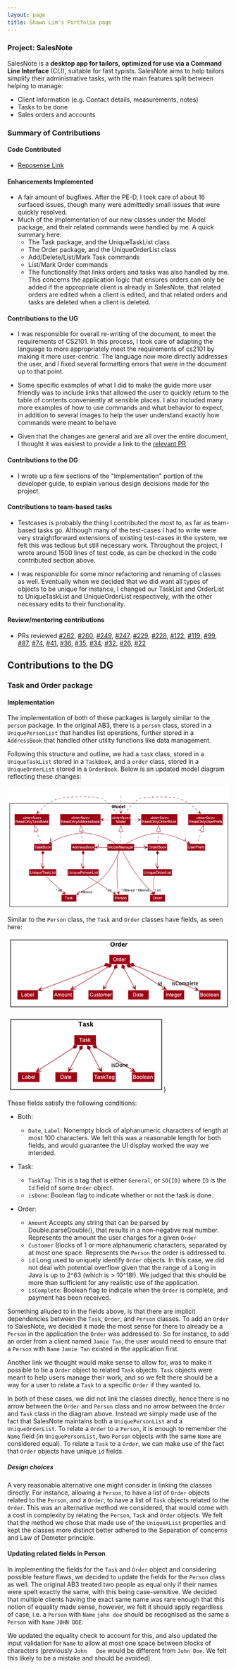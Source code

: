 ```yaml
---
layout: page
title: Shawn Lim's Portfolio page
---
```


### Project: SalesNote
SalesNote is a **desktop app for tailors, optimized for use via a Command Line Interface** (CLI), suitable for fast
typists. SalesNote aims to help tailors simplify their administrative tasks, with the main features split between helping to manage:

* Client Information (e.g. Contact details, measurements, notes)
* Tasks to be done
* Sales orders and accounts

### Summary of Contributions


#### Code Contributed
* [Reposense Link](https://nus-cs2103-ay2122s1.github.io/tp-dashboard/?search=AY2122S1-CS2103T-W08-3%2Ftp&sort=groupTitle&sortWithin=title&timeframe=commit&mergegroup=&groupSelect=groupByRepos&breakdown=true&checkedFileTypes=docs~functional-code~test-code~other&since=2021-09-17&tabOpen=true&tabType=authorship&tabAuthor=lwlshawn&tabRepo=AY2122S1-CS2103T-W08-3%2Ftp%5Bmaster%5D&authorshipIsMergeGroup=false&authorshipFileTypes=docs~functional-code~test-code&authorshipIsBinaryFileTypeChecked=false)

#### Enhancements Implemented
* A fair amount of bugfixes. After the PE-D, I took care of about 16 surfaced issues, though many were admittedly small issues that were quickly resolved.
* Much of the implementation of our new classes under the Model package, and their related commands were handled by me. A quick summary here:
    * The Task package, and the UniqueTaskList class
    * The Order package, and the UniqueOrderList class
    * Add/Delete/List/Mark Task commands
    * List/Mark Order commands
    * The functionality that links orders and tasks was also handled by me. This concerns the application logic that ensures
    orders can only be added if the appropriate client is already in SalesNote, that related orders are edited when a client
      is edited, and that related orders and tasks are deleted when a client is deleted.

#### Contributions to the UG
* I was responsible for overall re-writing of the document, to meet the requirements of CS2101. In this process, I took care
of adapting the language to more appropriately meet the requirements of cs2101 by making it more user-centric. The language
now more directly addresses the user, and I fixed several formatting errors that were in the document up to that point.
  
* Some specific examples of what I did to make the guide more user friendly was to include links that allowed the 
user to quickly return to the table of contents conveniently at sensible places. I also included many more examples of
  how to use commands and what behavior to expect, in addition to several images to help the user understand exactly how
  commands were meant to behave
  
* Given that the changes are general and are all over the entire document, I thought it was easiest to provide a link
to the [relevant PR](https://github.com/AY2122S1-CS2103T-W08-3/tp/pull/287) 

#### Contributions to the DG
* I wrote up a few sections of the "Implementation" portion of the developer guide, to explain various design decisions
made for the project.

#### Contributions to team-based tasks
* Testcases is probably the thing I contributed the most to, as far as team-based tasks go. Although many of the test-cases
I had to write were very straightforward extensions of existing test-cases in the system, we felt this was tedious but still
  necessary work. Throughout the project, I wrote around 1500 lines of test code, as can be checked in the code contributed 
  section above.
  
* I was responsible for some minor refactoring and renaming of classes as well. Eventually when we decided that we did want
all types of objects to be unique for instance, I changed our TaskList and OrderList to UniqueTaskList and UniqueOrderList 
  respectively, with the other necessary edits to their functionality.

#### Review/mentoring contributions
* PRs reviewed 
  [\#262](https://github.com/AY2122S1-CS2103T-W08-3/tp/pull/262), 
  [\#260](https://github.com/AY2122S1-CS2103T-W08-3/tp/pull/260), 
  [\#249](https://github.com/AY2122S1-CS2103T-W08-3/tp/pull/249), 
  [\#247](https://github.com/AY2122S1-CS2103T-W08-3/tp/pull/247), 
  [\#229](https://github.com/AY2122S1-CS2103T-W08-3/tp/pull/229), 
  [\#228](https://github.com/AY2122S1-CS2103T-W08-3/tp/pull/228), 
  [\#122](https://github.com/AY2122S1-CS2103T-W08-3/tp/pull/122), 
  [\#119](https://github.com/AY2122S1-CS2103T-W08-3/tp/pull/119), 
  [\#99](https://github.com/AY2122S1-CS2103T-W08-3/tp/pull/99),
  [\#87](https://github.com/AY2122S1-CS2103T-W08-3/tp/pull/87), 
  [\#74](https://github.com/AY2122S1-CS2103T-W08-3/tp/pull/74), 
  [\#41](https://github.com/AY2122S1-CS2103T-W08-3/tp/pull/41), 
  [\#36](https://github.com/AY2122S1-CS2103T-W08-3/tp/pull/36), 
  [\#35](https://github.com/AY2122S1-CS2103T-W08-3/tp/pull/35), 
  [\#34](https://github.com/AY2122S1-CS2103T-W08-3/tp/pull/34), 
  [\#32](https://github.com/AY2122S1-CS2103T-W08-3/tp/pull/32), 
  [\#26](https://github.com/AY2122S1-CS2103T-W08-3/tp/pull/26), 
  [\#22](https://github.com/AY2122S1-CS2103T-W08-3/tp/pull/22)
  

## Contributions to the DG

### Task and Order package

#### Implementation
The implementation of both of these packages is largely similar to the `person` package. In the original AB3, there is a
`person` class, stored in a `UniquePersonList` that handles list operations, further stored in a `AddressBook` that handled
other utility functions like data management.

Following this structure and outline, we had a `task` class, stored in a `UniqueTaskList` stored in a `TaskBook`, and a
`order` class, stored in a `UniqueOrderList` stored in a `OrderBook`. Below is an updated model diagram reflecting these
changes:

![`Updated Model Diagram`](../images/ModelClassDiagram.png)

Similar to the `Person` class, the `Task` and `Order` classes have fields, as seen here:

![`Order Class Diagram`](../images/OrderClassDiagram.png)

![`Task Class Diagram`](../images/TaskClassDiagram.png))

These fields satisfy the following conditions:
* Both:
  * `Date`, `Label`: Nonempty block of alphanumeric characters of length at most 100 characters. We felt this was a reasonable
    length for both fields, and would guarantee the UI display worked the way we intended.
* Task:
  * `TaskTag`: This is a tag that is either `General`, or `SO{ID}` where `ID` is the `Id` field of some `Order` object.
  * `isDone`: Boolean flag to indicate whether or not the task is done.

* Order:
  * `Amount` Accepts any string that can be parsed by Double.parseDouble(), that results in a non-negative real number.
    Represents the amount the user charges for a given `Order`
  * `Customer` Blocks of 1 or more alphanumeric characters, separated by at most one space. Represents the `Person` the order
    is addressed to.
  * `id` Long used to uniquely identify `Order` objects. In this case, we did not deal with potential overflow given that
    the range of a Long in Java is up to 2^63 (which is > 10^18!). We judged that this should be more than sufficient for
    any realistic use of the application.
  * `isComplete`: Boolean flag to indicate when the `Order` is complete, and payment has been received.

Something alluded to in the fields above, is that there are implicit dependencies between the `Task`, `Order`, and `Person` classes.
To add an `Order` to SalesNote, we decided it made the most sense for there to already be a `Person` in the application
the `Order` was addressed to. So for instance, to add an order from a client named `Jamie Tan`, the user would need to ensure
that a `Person` with `Name` `Jamie Tan` existed in the application first.

Another link we thought would make sense to allow for, was to make it possible to tie a `Order` object to related `Task` objects.
`Task` objects were meant to help users manage their work, and so we felt there should be a way for a user to relate a `Task`
to a specific `Order` if they wanted to.

In both of these cases, we did not link the classes directly, hence there is no arrow between the `Order` and `Person` class
and no arrow between the `Order` and `Task` class in the diagram above. Instead we simply made use of the fact that SalesNote
maintains both a `UniquePersonList` and a `UniqueOrderList`. To relate a `Order` to a `Person`, it is enough to remember the
`Name` field (in `UniquePersonList`, two `Person` objects with the same `Name` are considered equal). To relate a `Task` to
a `Order`, we can make use of the fact that `Order` objects have unique `id` fields.

##### Design choices
A very reasonable alternative one might consider is linking the classes directly. For instance, allowing a `Person`, to
have a list of `Order` objects related to the `Person`, and a `Order`, to have a list of `Task` objects related to the `Order`.
This was an alternative method we considered, that would come with a cost in complexity by relating the `Person`,
`Task` and `Order` objects. We felt that the method we chose that made use of the `UniqueXList` properties and kept the
classes more distinct better adhered to the Separation of concerns and Law of Demeter principle.

#### Updating related fields in Person
In implementing the fields for the `Task` and `Order` object and considering possible feature flaws, we decided to update
the fields for the `Person` class as well. The original AB3 treated two people as equal only if their names were spelt exactly
the same, with this being case-sensitive. We decided that multiple clients having the exact same name was rare
enough that this notion of equality made sense, however, we felt it should apply regardless of case, i.e. a `Person` with `Name` `john doe`
should be recognised as the same a `Person` with `Name` `JOHN DOE`.

We updated the equality check to account for this, and also updated the input validation for `Name` to allow at most one
space between blocks of characters (previously `John   Doe` would be different from `John Doe`. We felt this likely to be
a mistake and should be avoided).

